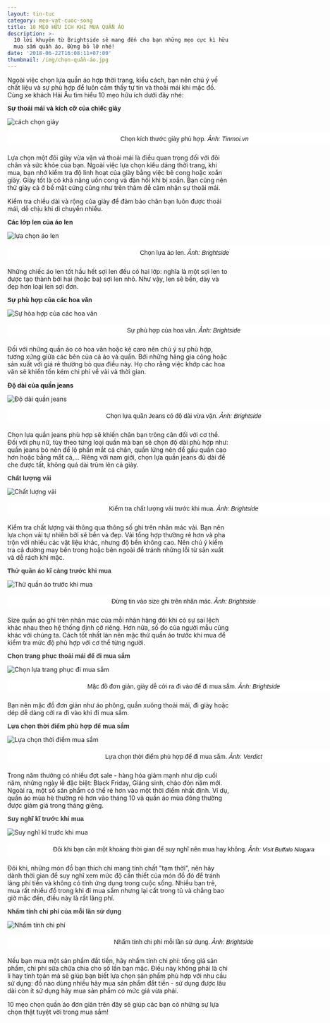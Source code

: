```yaml
---
layout: tin-tuc
category: meo-vat-cuoc-song
title: 10 MẸO HỮU ÍCH KHI MUA QUẦN ÁO
description: >-
  10 lời khuyên từ Brightside sẽ mang đến cho bạn những mẹo cực kì hữu ích khi
  mua sắm quần áo. Đừng bỏ lỡ nhé!
date: '2018-06-22T16:08:11+07:00'
thumbnail: /img/chọn-quần-áo.jpg
---
```

Ngoài việc chọn lựa quần áo hợp thời trang, kiểu cách, bạn nên chú ý về chất liệu và sự phù hợp để luôn cảm thấy tự tin và thoải mái khi mặc đồ. Cùng xe khách Hải Âu tìm hiểu 10 mẹo hữu ích dưới đây nhé:

<p><span style="font-size:14px;"><span style="font-family:arial,helvetica,sans-serif;"><strong>Sự thoải m&aacute;i v&agrave; k&iacute;ch cỡ của chiếc gi&agrave;y</strong></span></span></p>

![cách chọn giày](/img/cách-chọn-giày.png)

<p style="box-sizing: border-box; margin-top: 16px; margin-bottom: 20px; padding: 5px 20px; border: 1px dashed rgb(255, 255, 255); width: 800px; background: none 0px 0px repeat scroll rgb(255, 255, 255); text-align: center;"><span style="font-size:14px;"><span style="font-family:arial,helvetica,sans-serif;">&nbsp;Chọn k&iacute;ch thước gi&agrave;y ph&ugrave; hợp. <em>Ảnh: Tinmoi.vn</em></span></span></p>

Lựa chọn một đôi giày vừa vặn và thoải mái là điều quan trọng đối với đôi chân và sức khỏe của bạn. Ngoài việc lựa chọn kiểu dáng thời trang, khi mua, bạn nhớ kiểm tra độ linh hoạt của giày bằng việc bẻ cong hoặc xoắn giày. Giày tốt là có khả năng uốn cong và đàn hồi khi bị xoắn. Bạn cũng nên thử giày cả ở bề mặt cứng cũng như trên thảm để cảm nhận sự thoải mái. 

Kiểm tra chiều dài và rộng của giày để đảm bảo chân bạn luôn được thoải mái, dễ chịu khi di chuyển nhiều.

<p><span style="font-size:14px;"><span style="font-family:arial,helvetica,sans-serif;"><strong>C&aacute;c lớp len của &aacute;o len</strong></span></span></p>

![lựa chọn áo len](/img/các-lớp-áo-len.jpg)

<p style="box-sizing: border-box; margin-top: 16px; margin-bottom: 20px; padding: 5px 20px; border: 1px dashed rgb(255, 255, 255); width: 800px; background: none 0px 0px repeat scroll rgb(255, 255, 255); text-align: center;"><span style="font-size:14px;"><span style="font-family:arial,helvetica,sans-serif;">&nbsp;Chọn lựa &aacute;o len. <em>Ảnh: Brightside</em></span></span></p>

Những chiếc áo len tốt hầu hết sợi len đều có hai lớp: nghĩa là một sợi len to được tạo thành bởi hai (hoặc ba) sợi len nhỏ. Như vậy, len sẽ bền, dày và đẹp hơn loại len sợi đơn.



<p><span style="font-size:14px;"><span style="font-family:arial,helvetica,sans-serif;"><strong>Sự ph&ugrave; hợp của c&aacute;c hoa văn</strong></span></span></p>

![Sự hòa hợp của các hoa văn](/img/sự-phù-hợp-của-hoa-văn.jpg)

<p style="box-sizing: border-box; margin-top: 16px; margin-bottom: 20px; padding: 5px 20px; border: 1px dashed rgb(255, 255, 255); width: 800px; background: none 0px 0px repeat scroll rgb(255, 255, 255); text-align: center;"><span style="font-size:14px;"><span style="font-family:arial,helvetica,sans-serif;">Sự ph&ugrave; hợp của hoa văn.<em> Ảnh: Brightside</em></span></span></p>

Đối với những quần áo có hoa văn hoặc kẻ caro nên chú ý sự phù hợp, tương xứng giữa các bên của cả áo và quần. Bởi những hãng gia công hoặc sản xuất với giá rẻ thường bỏ qua điều này. Họ cho rằng việc khớp các hoa văn sẽ khiến tốn kém chi phí về vải và thời gian.



<p><strong>Độ&nbsp;d&agrave;i của quần jeans</strong></p>

![Độ dài quần jeans](/img/ddộ-dài-của-quần-jeans.jpg)

<p style="box-sizing: border-box; margin-top: 16px; margin-bottom: 20px; padding: 5px 20px; border: 1px dashed rgb(255, 255, 255); width: 800px; background: none 0px 0px repeat scroll rgb(255, 255, 255); text-align: center;"><span style="font-size:14px;"><span style="font-family:arial,helvetica,sans-serif;">Chọn lựa quần Jeans c&oacute; độ d&agrave;i vừa vặn.<em> Ảnh: Brightside</em></span></span></p>

Chọn lựa quần jeans phù hợp sẽ khiến chân bạn trông cân đối với cơ thể. Đối với phụ nữ, tùy theo từng loại quần mà bạn sẽ chọn độ dài phù hợp như: quần jeans bó nên để lộ phần mắt cá chân, quần lửng nên để gấu quần cao hơn hoặc bằng mắt cá,... Riêng với nam giới, chọn lựa quần jeans đủ dài để che được tất, không quá dài trùm lên cả giày.

<p><span style="font-family:arial,helvetica,sans-serif;"><span style="color: rgb(51, 51, 51); font-size: 14px; font-weight: 700; text-align: justify; background-color: rgb(255, 255, 255);">Chất lượng vải</span></span></p>

![Chất lượng vải](/img/chất-lượng-vải.jpg)

<p style="box-sizing: border-box; margin-top: 16px; margin-bottom: 20px; padding: 5px 20px; border: 1px dashed rgb(255, 255, 255); width: 800px; background: none 0px 0px repeat scroll rgb(255, 255, 255); text-align: center;"><span style="font-size:14px;"><span style="font-family:arial,helvetica,sans-serif;">Kiểm tra chất lượng vải trước khi mua.<em> Ảnh: Brightside</em></span></span></p>

Kiểm tra chất lượng vải thông qua thông số ghi trên nhãn mác vải. Bạn nên lựa chọn vải tự nhiên bởi sẽ bền và đẹp. Vải tổng hợp thường rẻ hơn và pha trộn với nhiều các vật liệu khác, nhưng độ bền không cao. Nên chú ý kiểm tra cả đường may bên trong hoặc bên ngoài để tránh những lỗi từ sản xuất và dễ rách khi mặc.



<p><span style="color: rgb(51, 51, 51); font-family: arial; font-size: 14px; font-weight: 700; text-align: justify; background-color: rgb(255, 255, 255);">Thử quần &aacute;o kĩ c&agrave;ng trước khi mua</span></p>

![Thử quần áo trước khi mua](/img/thử-quần-áo.jpg)

<p style="box-sizing: border-box; margin-top: 16px; margin-bottom: 20px; padding: 5px 20px; border: 1px dashed rgb(255, 255, 255); width: 800px; background: none 0px 0px repeat scroll rgb(255, 255, 255); text-align: center;"><span style="font-size:14px;"><span style="font-family:arial,helvetica,sans-serif;">Đừng tin v&agrave;o size ghi tr&ecirc;n nh&atilde;n m&aacute;c.<em> Ảnh: Brightside</em></span></span></p>

Size quần áo ghi trên nhãn mác của mỗi nhãn hàng đôi khi có sự sai lệch khác nhau theo hệ thống định cỡ riêng. Hơn nữa, số đo của người mẫu cũng khác với chúng ta. Cách tốt nhất làn nên mặc thử quần áo trước khi mua để kiểm tra mức độ phù hợp với cơ thể từng người.



<p><span style="color: rgb(51, 51, 51); font-family: arial; font-size: 14px; font-weight: 700; text-align: justify; background-color: rgb(255, 255, 255);">Chọn trang phục thoải m&aacute;i để đi mua sắm</span></p>

![Chọn lựa trang phục đi mua sắm](/img/lựa-chọn-trang-phục-thoải-mái.jpg)

<p style="box-sizing: border-box; margin-top: 16px; margin-bottom: 20px; padding: 5px 20px; border: 1px dashed rgb(255, 255, 255); width: 800px; background: none 0px 0px repeat scroll rgb(255, 255, 255); text-align: center;"><span style="font-size:14px;"><span style="font-family:arial,helvetica,sans-serif;">Mặc đồ đơn giản, gi&agrave;y dễ cởi ra đi v&agrave;o để đi mua sắm.<em> Ảnh: Brightside</em></span></span></p>

Bạn nên mặc đồ đơn giản như áo phông, quần xuông thoải mái, đi giày hoặc dép dễ dàng cởi ra đi vào khi đi mua sắm. 



<p><span style="color: rgb(51, 51, 51); font-family: arial; font-size: 14px; font-weight: 700; text-align: justify; background-color: rgb(255, 255, 255);">Lựa chọn thời điểm ph&ugrave; hợp để mua sắm</span></p>

![Lựa chọn thời điểm mua sắm](/img/lựa-chọn-thời-điểm-mua-sắm.jpg)

<p style="box-sizing: border-box; margin-top: 16px; margin-bottom: 20px; padding: 5px 20px; border: 1px dashed rgb(255, 255, 255); width: 800px; background: none 0px 0px repeat scroll rgb(255, 255, 255); text-align: center;"><span style="font-size:14px;"><span style="font-family:arial,helvetica,sans-serif;">Lựa chọn thời điểm ph&ugrave; hợp để đi mua sắm.<em>&nbsp;Ảnh: Verdict</em></span></span></p>

Trong năm thưởng có nhiều đợt sale - hàng hóa giảm mạnh như dịp cuối năm, những ngày lễ đặc biệt: Black Friday, Giáng sinh, chào đón năm mới. Ngoài ra, một số sản phẩm có thể rẻ hơn vào một thời điểm nhất định. Ví dụ, quần áo mùa hè thường rẻ hơn vào tháng 10 và quần áo mùa đông thường được giảm giá trong tháng giêng.



<p><span style="color: rgb(51, 51, 51); font-family: arial; font-size: 14px; font-weight: 700; text-align: justify; background-color: rgb(255, 255, 255);">Suy nghĩ kĩ trước khi mua</span></p>

![Suy nghĩ kĩ trước khi mua](/img/suy-nghĩ-kĩ-trước-khi-mua.jpg)

<p style="box-sizing: border-box; margin-top: 16px; margin-bottom: 20px; padding: 5px 20px; border: 1px dashed rgb(255, 255, 255); width: 800px; background: none 0px 0px repeat scroll rgb(255, 255, 255); text-align: center;"><span style="font-size:14px;"><span style="font-family:arial,helvetica,sans-serif;">Đ&ocirc;i khi bạn cần một khoảng thời gian để suy nghĩ n&ecirc;n mua hay kh&ocirc;ng.<em>&nbsp;Ảnh: <a class="o5rIVb irc_hol i3724 irc_lth" data-noload="" data-ved="2ahUKEwiJ0NunvOnbAhXKgrwKHYhBD4QQjB16BAgBEAQ" href="https://www.visitbuffaloniagara.com/business-type/shopping/" jsaction="mousedown:irc.rl;keydown:irc.rlk" rel="noopener" style="text-decoration-line: none; color: rgb(125, 125, 125); cursor: pointer; font-family: arial, sans-serif; font-size: 13px; background-color: rgb(34, 34, 34);" tabindex="0" target="_blank"><span style="color:#000000;"><span class="irc_ho" dir="ltr" style="unicode-bidi: isolate; margin-right: -2px; padding-right: 2px;"><span style="background-color:#FFFFFF;">Visit Buffalo Niagara</span></span></span></a></em></span></span></p>

Đôi khi, những món đồ bạn thích chỉ mang tính chất "tạm thời", nên hãy dành thời gian để suy nghĩ xem mức độ cần thiết của món đồ đó để tránh lãng phí tiền và không có tính ứng dụng trong cuộc sống. Nhiều bạn trẻ, mua rất nhiều đồ trong khi đi mua sắm nhưng lại cất trong tủ và chẳng bao giờ mặc đến, điều này là rất lãng phí.



<p><span style="font-family:arial,helvetica,sans-serif;"><span style="color: rgb(51, 51, 51); font-size: 14px; font-weight: 700; text-align: justify; background-color: rgb(255, 255, 255);">Nhẩm t&iacute;nh chi ph&iacute; của mỗi lần sử dụng</span></span></p>

![Nhẩm tính chi phí](/img/nhẩm-tính-chi-phí.jpg)

<p style="box-sizing: border-box; margin-top: 16px; margin-bottom: 20px; padding: 5px 20px; border: 1px dashed rgb(255, 255, 255); width: 800px; background: none 0px 0px repeat scroll rgb(255, 255, 255); text-align: center;"><span style="font-size:14px;"><span style="font-family:arial,helvetica,sans-serif;">Nhẩm t&iacute;nh chi ph&iacute; mỗi lần sử dụng.<em>&nbsp;Ảnh: Brightside</em></span></span></p>

Nếu bạn mua một sản phẩm đắt tiền, hãy nhẩm tính chi phí: tổng giá sản phẩm, chi phí sữa chữa chia cho số lần bạn mặc. Điều này không phải là chi li hay tính toán mà sẽ giúp bạn biết lựa chọn sản phẩm phù hợp với nhu cầu sử dụng: đồ nào dùng nhiều hãy mua sản phẩm đắt tiền - sử dụng được lâu dài còn ít sử dụng hãy mua sản phẩm có mức giá vừa phải.

10 mẹo chọn quần áo đơn giản trên đây sẽ giúp các bạn có những sự lựa chọn thật tuyệt vời trong mua sắm!

